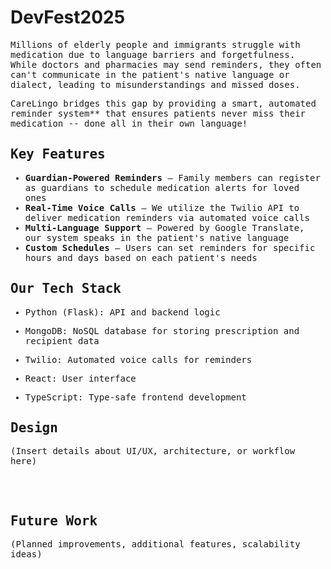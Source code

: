 # DevFest2025

<samp>
<p>
Millions of elderly people and immigrants struggle with medication due to language barriers and forgetfulness.  
While doctors and pharmacies may send reminders, they often can't communicate in the patient's native language or dialect,  
leading to misunderstandings and missed doses.
</p>

<p>
CareLingo bridges this gap by providing a smart, automated reminder system** that ensures patients never miss their medication -- done all in their own language!
</p>

<h2>Key Features</h2>

- <b>Guardian-Powered Reminders</b> – Family members can register as guardians to schedule medication alerts for loved ones  
- <b>Real-Time Voice Calls</b> – We utilize the Twilio API to deliver medication reminders via automated voice calls  
- <b>Multi-Language Support</b> – Powered by Google Translate, our system speaks in the patient's native language  
- <b>Custom Schedules</b> – Users can set reminders for specific hours and days based on each patient's needs  

<h2>Our Tech Stack</h2>

- Python (Flask): API and backend logic
- MongoDB: NoSQL database for storing prescription and recipient data
- Twilio: Automated voice calls for reminders
  
- React: User interface
- TypeScript: Type-safe frontend development

<h2>Design</h2>

(Insert details about UI/UX, architecture, or workflow here)  

</br></br>

<h2>Future Work</h2>

(Planned improvements, additional features, scalability ideas)  

</samp>
